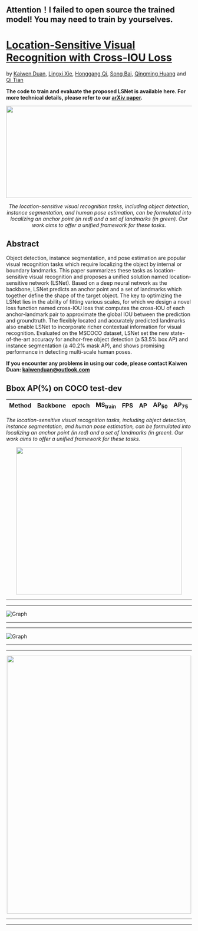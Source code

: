 ## Attention！I failed to open source the trained model! You may need to train by yourselves.
# [Location-Sensitive Visual Recognition with Cross-IOU Loss](xxx)

by [Kaiwen Duan](https://scholar.google.com/citations?hl=zh-CN&user=TFHRaZUAAAAJ&scilu=&scisig=AMD79ooAAAAAXLv9_7ddy26i4c6z5n9agk05m97faUdN&gmla=AJsN-F78W-h98Pb2H78j6lTKbjdn0fklhe2X_8CCPqRU2fC4KJEIbllhD2c5F0irMR3zDiehKt_SH26N2MHI1HlUMw6qRba9HMbiP3vnQfJqD82FrMAPdlU&sciund=10706678259143520926&gmla=AJsN-F5cOpNUdnI6YrZ9joRa6JE2nP6wFKU1GKVkNIfCmmgjk431Lg2BYCS6wn5WWZxdnzBjLfaUwdUJtvPXo53vfoOQoTGP5fHh2X0cCssVtXm8BI4PaM3_oQvKYtCx7o1wivIt1l49sDK6AZPvHLMxxPbC4GbZ1Q&sciund=10445692451499027349), [Lingxi Xie](http://lingxixie.com/Home.html), [Honggang Qi](http://people.ucas.ac.cn/~hgqi), [Song Bai](http://songbai.site/), [Qingming Huang](https://scholar.google.com/citations?user=J1vMnRgAAAAJ&hl=zh-CN) and [Qi Tian](https://scholar.google.com/citations?user=61b6eYkAAAAJ&hl=zh-CN)

**The code to train and evaluate the proposed LSNet is available here. For more technical details, please refer to our [arXiv paper](xxx).**

<div align=center>
<img src=https://github.com/Duankaiwen/LSNet/blob/main/code/resources/lsvr.png width = "600" height = "250" alt="" align=center />
  
*The location-sensitive visual recognition tasks, including object detection, instance segmentation, and human pose estimation, can be formulated into localizing an anchor point (in red) and a set of landmarks (in green). Our work aims to offer a unified framework for these tasks.*
</div>

## Abstract

  Object detection, instance segmentation, and pose estimation are popular visual recognition tasks which require localizing the object by internal or boundary landmarks. This paper summarizes these tasks as location-sensitive visual recognition and proposes a unified solution named location-sensitive network (LSNet). Based on a deep neural network as the backbone, LSNet predicts an anchor point and a set of landmarks which together define the shape of the target object. The key to optimizing the LSNet lies in the ability of fitting various scales, for which we design a novel loss function named cross-IOU loss that computes the cross-IOU of each anchor-landmark pair to approximate the global IOU between the prediction and groundtruth. The flexibly located and accurately predicted landmarks also enable LSNet to incorporate richer contextual information for visual recognition. Evaluated on the MSCOCO dataset, LSNet set the new state-of-the-art accuracy for anchor-free object detection (a 53.5% box AP) and instance segmentation (a 40.2% mask AP), and shows promising performance in detecting multi-scale human poses. 

**If you encounter any problems in using our code, please contact Kaiwen Duan: kaiwenduan@outlook.com**

## Bbox AP(%) on COCO test-dev
|Method | Backbone | epoch | MS<sub>train<sub> |  FPS  |  AP  | AP<sub>50</sub> | AP<sub>75</sub> | AP<sub>S</sub> | AP<sub>M</sub> | AP<sub>L</sub> |
| :---- | :------: | :--: | :----------------: | :---: | :--: | :-------------: | :-------------: | :------------: | :------------: | :------------: |

                                                                                                                       

*The location-sensitive visual recognition tasks, including object detection, instance segmentation, and human pose estimation, can be formulated into localizing an anchor point (in red) and a set of landmarks (in green). Our work aims to offer a unified framework for these tasks.*

<div align=center>
<img src=https://github.com/Duankaiwen/LSNet/blob/main/code/resources/segm.png width = "450" height = "400" alt="" align=center />
</div>

<hr/>
<hr/>

![Graph](https://github.com/Duankaiwen/LSNet/blob/main/code/resources/pose.png)

<hr/>
<hr/>

![Graph](https://github.com/Duankaiwen/LSNet/blob/main/code/resources/visualization.png)

<hr/>
<hr/>

<div align=center>
<img src=https://github.com/Duankaiwen/LSNet/blob/main/code/resources/compare.png width = "500" height = "700" alt="" align=center />
 </div>
 
<hr/>
<hr/>
